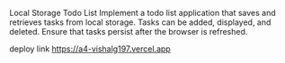 Local Storage Todo List
Implement a todo list application that saves and retrieves tasks from local storage.
Tasks can be added, displayed, and deleted.
Ensure that tasks persist after the browser is refreshed.


deploy link https://a4-vishalg197.vercel.app